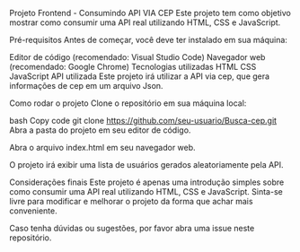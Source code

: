 Projeto Frontend - Consumindo API VIA CEP
Este projeto tem como objetivo mostrar como consumir uma API real utilizando HTML, CSS e JavaScript.

Pré-requisitos
Antes de começar, você deve ter instalado em sua máquina:

Editor de código (recomendado: Visual Studio Code)
Navegador web (recomendado: Google Chrome)
Tecnologias utilizadas
HTML
CSS
JavaScript
API utilizada
Este projeto irá utilizar a API via cep, que gera informações de cep em um arquivo Json.

Como rodar o projeto
Clone o repositório em sua máquina local:

bash
Copy code
git clone https://github.com/seu-usuario/Busca-cep.git
Abra a pasta do projeto em seu editor de código.

Abra o arquivo index.html em seu navegador web.

O projeto irá exibir uma lista de usuários gerados aleatoriamente pela API.

Considerações finais
Este projeto é apenas uma introdução simples sobre como consumir uma API real utilizando HTML, CSS e JavaScript. Sinta-se livre para modificar e melhorar o projeto da forma que achar mais conveniente.

Caso tenha dúvidas ou sugestões, por favor abra uma issue neste repositório.